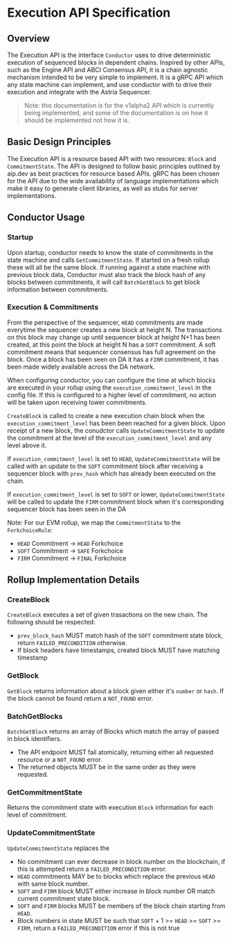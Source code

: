 # Execution API Specification

## Overview

The Execution API is the interface `Conductor` uses to drive deterministic execution of sequenced blocks in dependent chains. Inspired by other APIs, such as the Engine API and ABCI Consensus API, it is a chain agnostic mechanism intended to be very simple to implement. It is a gRPC API which any state machine can implement, and use conductor with to drive their execution and integrate with the Astria Sequencer.

> Note: this documentation is for the v1alpha2 API which is currently being implemented, and some of the documentation is on how it should be implemented not how it is.

## Basic Design Principles

The Execution API is a resource based API with two resources: `Block` and `CommitmentState`. The API is designed to follow basic principles outlined by aip.dev as best practices for resource based APIs. gRPC has been chosen for the API due to the wide availability of language implementations which make it easy to generate client libraries, as well as stubs for server implementations.  

## Conductor Usage

### Startup

Upon startup, conductor needs to know the state of commitments in the state machine and calls `GetCommitmentState`. If started on a fresh rollup these will all be the same block. If running against a state machine with previous block data, Conductor must also track the block hash of any blocks between commitments, it will call `BatchGetBlock` to get block information between commitments.

### Execution & Commitments

From the perspective of the sequencer, `HEAD` commitments are made everytime the sequencer creates a new block at height N. The transactions on this block may change up until sequencer block at height N+1 has been created, at this point the block at height N has a `SOFT` commitment. A soft commitment means that sequencer consensus has full agreement on the block. Once a block has been seen on DA it has a `FIRM` commitment, it has been made widely available across the DA network.

When configuring conductor, you can configure the time at which blocks are executed in your rollup using the `execution_commitment_level` in the config file. If this is configured to a higher level of commitment, no action will be taken upon receiving lower commitments. 

`CreateBlock` is called to create a new execution chain block when the `execution_commitment_level` has been been reached for a given block. Upon receipt of a new block, the conudctor calls `UpdateCommitmentState` to update the commitment at the level of the `execution_commitment_level` and any level above it.

If `execution_commitment_level` is set to `HEAD`, `UpdateCommitmentState` will be called with an update to the `SOFT` commitment block after receiving a sequencer block with `prev_hash` which has already been executed on the chain.

If `execution_commitment_level` is set to `SOFT` or lower, `UpdateCommitmentState` will be called to update the `FIRM` commitment block when it's corresponding sequencer block has been seen in the DA

Note: For our EVM rollup, we map the `CommitmentState` to the `ForkchoiceRule`:
- `HEAD` Commitment -> `HEAD` Forkchoice
- `SOFT` Commitment -> `SAFE` Forkchoice
- `FIRM` Commitment -> `FINAL` Forkchoice

## Rollup Implementation Details

### CreateBlock

`CreateBlock` executes a set of given trasactions on the new chain. The following should be respected:

- `prev_block_hash` MUST match hash of the `SOFT` commitment state block, return `FAILED_PRECONDITION` otherwise.
- If block headers have timestamps, created block MUST have matching timestamp

### GetBlock

`GetBlock` returns information about a block given either it's `number` or `hash`. If the block cannot be found return a `NOT_FOUND` error.

### BatchGetBlocks

`BatchGetBlock` returns an array of Blocks which match the array of passed in block identifiers.

- The API endpoint MUST fail atomically, returning either all requested resource or a `NOT_FOUND` error.
- The returned objects MUST be in the same order as they were requested.

### GetCommitmentState

Returns the commitment state with execution `Block` information for each level of commitment.

### UpdateCommitmentState

`UpdateCommitmentState` replaces the 

- No commitment can ever decrease in block number on the blockchain, if this is attempted return a `FAILED_PRECONDITION` error.
- `HEAD` commitments MAY be to blocks which replace the previous `HEAD` with same block number.
- `SOFT` and `FIRM` block MUST either increase in block number OR match current commitment state block.
- `SOFT` and `FIRM` blocks MUST be members of the block chain starting from `HEAD`.
- Block numbers in state MUST be such that `SOFT` + 1 >= `HEAD` >= `SOFT` >= `FIRM`, return a `FAILED_PRECONDITION` error if this is not true